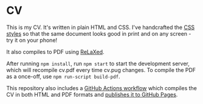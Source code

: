 # CV
This is my CV. It's written in plain HTML and CSS. I've handcrafted the
[CSS styles](./style.css) so that the same document looks good in print and on any
screen - try it on your phone!

It also compiles to PDF using [ReLaXed](https://github.com/RelaxedJS/ReLaXed).

After running `npm install`, run `npm start` to start the development server, which will recompile cv.pdf every time cv.pug changes. To compile the PDF as a once-off, use `npm run-script build-pdf`.

This repository also includes a [GitHub Actions workflow](./.github/workflows/build.yml) which compiles the CV in both HTML and PDF formats and [publishes it to GitHub Pages](https://acarapetis.github.io/cv/).
